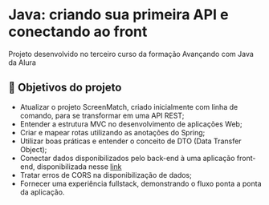
# Java: criando sua primeira API e conectando ao front

Projeto desenvolvido no terceiro curso da formação Avançando com Java da Alura

## 🔨 Objetivos do projeto

- Atualizar o projeto ScreenMatch, criado inicialmente com linha de comando, para se transformar em uma API REST;
- Entender a estrutura MVC no desenvolvimento de aplicações Web;
- Criar e mapear rotas utilizando as anotações do Spring;
- Utilizar boas práticas e entender o conceito de DTO (Data Transfer Object); 
- Conectar dados disponibilizados pelo back-end à uma aplicação front-end, disponibilizada nesse [link](https://github.com/allanflm/screenmatch-front) 
- Tratar erros de CORS na disponibilização de dados;
- Fornecer uma experiência fullstack, demonstrando o fluxo ponta a ponta da aplicação.
